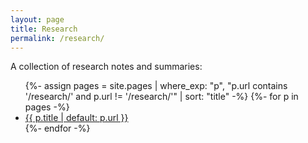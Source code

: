 ```yaml
---
layout: page
title: Research
permalink: /research/
---
```


A collection of research notes and summaries:

<ul>
{%- assign pages = site.pages | where_exp: "p", "p.url contains '/research/' and p.url != '/research/'" | sort: "title" -%}
{%- for p in pages -%}
  <li><a href="{{ p.url | relative_url }}">{{ p.title | default: p.url }}</a></li>
{%- endfor -%}
</ul>
